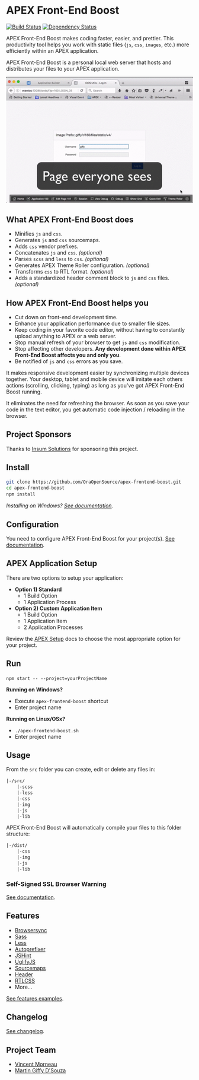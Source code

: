 # APEX Front-End Boost

[![Build Status](https://travis-ci.org/OraOpenSource/apex-frontend-boost.svg?branch=master)](https://travis-ci.org/OraOpenSource/apex-frontend-boost)
[![Dependency Status](https://david-dm.org/OraOpenSource/apex-frontend-boost.svg)](https://david-dm.org/OraOpenSource/apex-frontend-boost)

APEX Front-End Boost makes coding faster, easier, and prettier. This productivity tool helps you work with static files (`js`, `css`, `images`, etc.) more efficiently within an APEX application.

APEX Front-End Boost is a personal local web server that hosts and distributes your files to your APEX application.

![demo](/media/demo-main.gif)

## What APEX Front-End Boost does
- Minifies `js` and `css`.
- Generates  `js` and `css` sourcemaps.
- Adds `css` vendor prefixes.
- Concatenates `js` and `css`. *(optional)*
- Parses `scss` and `less` to `css`. *(optional)*
- Generates APEX Theme Roller configuration. *(optional)*
- Transforms `css` to RTL format. *(optional)*
- Adds a standardized header comment block to `js` and `css` files. *(optional)*

## How APEX Front-End Boost helps you
- Cut down on front-end development time.
- Enhance your application performance due to smaller file sizes.
- Keep coding in your favorite code editor, without having to constantly upload anything to APEX or a web server.
- Stop manual refresh of your browser to get `js` and `css` modification.
- Stop affecting other developers. **Any development done within APEX Front-End Boost affects you and only you**.
- Be notified of `js` and `css` errors as you save.

It makes responsive development easier by synchronizing multiple devices together. Your desktop, tablet and mobile device will imitate each others actions (scrolling, clicking, typing) as long as you've got APEX Front-End Boost running.

It eliminates the need for refreshing the browser. As soon as you save your code in the text editor, you get automatic code injection / reloading in the browser.

## Project Sponsors
Thanks to [Insum Solutions](http://insum.ca/) for sponsoring this project.

## Install
```bash
git clone https://github.com/OraOpenSource/apex-frontend-boost.git
cd apex-frontend-boost
npm install
```

*Installing on Windows? [See documentation](/docs/windows.md).*

## Configuration
You need to configure APEX Front-End Boost for your project(s). [See documentation](/docs/config.json.md).

## APEX Application Setup
There are two options to setup your application:
- **Option 1) Standard**
    - 1 Build Option
    - 1 Application Process
- **Option 2) Custom Application Item**
    - 1 Build Option
    - 1 Application Item
    - 2 Application Processes

Review the [APEX Setup](/docs/apex-setup.md) docs to choose the most appropriate option for your project.

## Run
`npm start -- --project=yourProjectName`

**Running on Windows?**
- Execute `apex-frontend-boost` shortcut
- Enter project name

**Running on Linux/OSx?**
- `./apex-frontend-boost.sh`
- Enter project name

## Usage
From the `src` folder you can create, edit or delete any files in:
```
|-/src/
	|-scss
	|-less
    |-css
    |-img
    |-js
    |-lib
```

APEX Front-End Boost will automatically compile your files to this folder structure:
```
|-/dist/
    |-css
    |-img
    |-js
    |-lib
```

### Self-Signed SSL Browser Warning
[See documentation](/docs/ssl-warning.md).

## Features
- [Browsersync](http://www.browsersync.io/)
- [Sass](http://sass-lang.com/)
- [Less](http://lesscss.org/)
- [Autoprefixer](https://github.com/postcss/autoprefixer)
- [JSHint](http://jshint.com/)
- [UglifyJS](https://github.com/terinjokes/gulp-uglify)
- [Sourcemaps](https://www.npmjs.com/package/gulp-sourcemaps)
- [Header](https://github.com/tracker1/gulp-header)
- [RTLCSS](https://github.com/MohammadYounes/rtlcss)
- More...

[See features examples](/docs/examples.md).

## Changelog
[See changelog](changelog.md).

## Project Team
- [Vincent Morneau](https://github.com/vincentmorneau)
- [Martin Giffy D'Souza](https://github.com/martindsouza)
